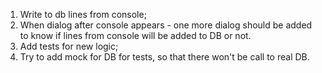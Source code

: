1. Write to db lines from console;
2. When dialog after console appears - one more dialog should be added to know if lines from console will be added to DB or not.
3. Add tests for new logic;
4. Try to add mock for DB for tests, so that there won't be call to real DB.
